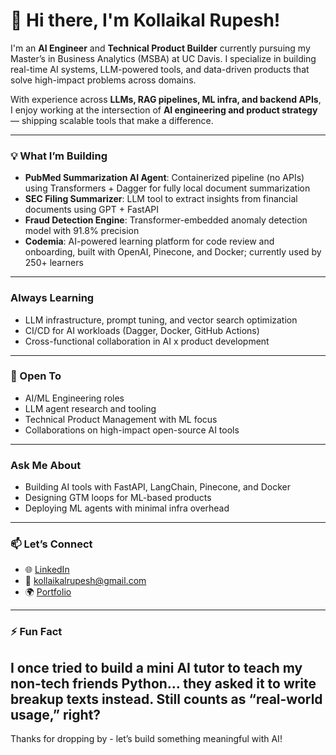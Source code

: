 # 👋 Hi there, I'm Kollaikal Rupesh!

I'm an **AI Engineer** and **Technical Product Builder** currently pursuing my Master’s in Business Analytics (MSBA) at UC Davis. I specialize in building real-time AI systems, LLM-powered tools, and data-driven products that solve high-impact problems across domains.

With experience across **LLMs, RAG pipelines, ML infra, and backend APIs**, I enjoy working at the intersection of **AI engineering and product strategy** — shipping scalable tools that make a difference.

---

### 💡 What I’m Building

-  **PubMed Summarization AI Agent**: Containerized pipeline (no APIs) using Transformers + Dagger for fully local document summarization  
-  **SEC Filing Summarizer**: LLM tool to extract insights from financial documents using GPT + FastAPI  
-  **Fraud Detection Engine**: Transformer-embedded anomaly detection model with 91.8% precision  
-  **Codemia**: AI-powered learning platform for code review and onboarding, built with OpenAI, Pinecone, and Docker; currently used by 250+ learners

---

### Always Learning

- LLM infrastructure, prompt tuning, and vector search optimization  
- CI/CD for AI workloads (Dagger, Docker, GitHub Actions)  
- Cross-functional collaboration in AI x product development

---

### 🤝 Open To

- AI/ML Engineering roles  
- LLM agent research and tooling  
- Technical Product Management with ML focus  
- Collaborations on high-impact open-source AI tools

---

### Ask Me About

- Building AI tools with FastAPI, LangChain, Pinecone, and Docker  
- Designing GTM loops for ML-based products  
- Deploying ML agents with minimal infra overhead

---

### 📫 Let’s Connect

- 🌐 [LinkedIn](https://linkedin.com/in/kollaikalrupesh)  
- 📧 kollaikalrupesh@gmail.com
- 🌍 [Portfolio](https://www.kollaikalrupesh.com)

---

### ⚡ Fun Fact

I once tried to build a mini AI tutor to teach my non-tech friends Python… they asked it to write breakup texts instead. Still counts as “real-world usage,” right?
---

Thanks for dropping by - let’s build something meaningful with AI!

